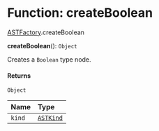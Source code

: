 # Function: createBoolean

[ASTFactory](/auto-docs/free-layout-editor/modules/ASTFactory.md).createBoolean

**createBoolean**(): `Object`

Creates a `Boolean` type node.

#### Returns

`Object`

| Name | Type |
| :------ | :------ |
| `kind` | [`ASTKind`](/auto-docs/free-layout-editor/enums/ASTKind.md) |
